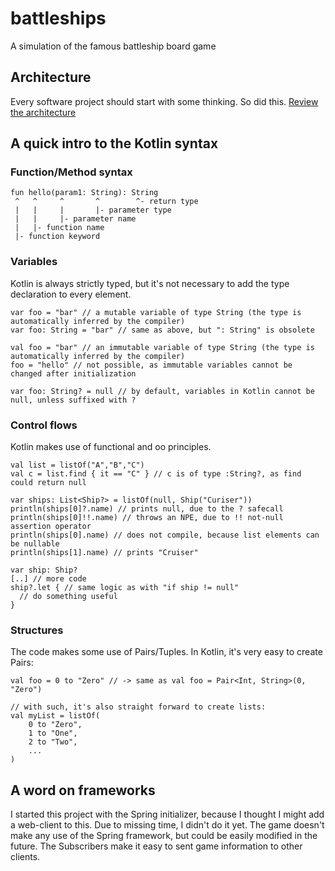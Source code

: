 # battleships

A simulation of the famous battleship board game

## Architecture

Every software project should start with some thinking. So did this.
[Review the architecture](https://miro.com/app/board/o9J_llIX690=/?invite_link_id=116517360909)

## A quick intro to the Kotlin syntax

### Function/Method syntax

```
fun hello(param1: String): String
 ^   ^     ^       ^        ^- return type
 |   |     |       |- parameter type
 |   |     |- parameter name
 |   |- function name
 |- function keyword
```

### Variables

Kotlin is always strictly typed, but it's not necessary to add the type declaration to every element.
```
var foo = "bar" // a mutable variable of type String (the type is automatically inferred by the compiler)
var foo: String = "bar" // same as above, but ": String" is obsolete

val foo = "bar" // an immutable variable of type String (the type is automatically inferred by the compiler)
foo = "hello" // not possible, as immutable variables cannot be changed after initialization

var foo: String? = null // by default, variables in Kotlin cannot be null, unless suffixed with ?
```

### Control flows

Kotlin makes use of functional and oo principles.
```
val list = listOf("A","B","C")
val c = list.find { it == "C" } // c is of type :String?, as find could return null

var ships: List<Ship?> = listOf(null, Ship("Curiser"))
println(ships[0]?.name) // prints null, due to the ? safecall
println(ships[0]!!.name) // throws an NPE, due to !! not-null assertion operator
println(ships[0].name) // does not compile, because list elements can be nullable
println(ships[1].name) // prints "Cruiser"

var ship: Ship?
[..] // more code
ship?.let { // same logic as with "if ship != null"
  // do something useful
}
```

### Structures

The code makes some use of Pairs/Tuples. In Kotlin, it's very easy to create Pairs:
```
val foo = 0 to "Zero" // -> same as val foo = Pair<Int, String>(0, "Zero")

// with such, it's also straight forward to create lists:
val myList = listOf(
    0 to "Zero",
    1 to "One",
    2 to "Two",
    ...
)
```

## A word on frameworks

I started this project with the Spring initializer, because I thought I might add a web-client to this. Due to missing
time, I didn't do it yet. The game doesn't make any use of the Spring framework, but could be easily modified in the
future. The Subscribers make it easy to sent game information to other clients.
